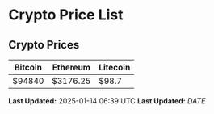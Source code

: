# Crypto Price List

## Crypto Prices
| Bitcoin | Ethereum | Litecoin |
| ------- | -------- | -------- |
| $94840 | $3176.25 | $98.7 |
**Last Updated:** 2025-01-14 06:39 UTC
**Last Updated:** $DATE$
